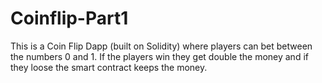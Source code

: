  # Coinflip-Part1
 
This is a Coin Flip Dapp (built on Solidity) where players can bet between the numbers 0 and 1. 
If the players win they get double the money and if they loose the smart contract keeps the money. 

